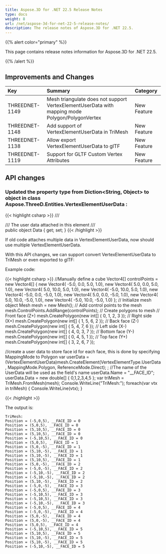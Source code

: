 ```yaml
---
title: Aspose.3D for .NET 22.5 Release Notes
type: docs
weight: 8
url: /net/aspose-3d-for-net-22-5-release-notes/
description: The release notes of Aspose.3D for .NET 22.5.
---
```


{{% alert color="primary" %}}

This page contains release notes information for Aspose.3D for .NET 22.5.

{{% /alert %}}
## **Improvements and Changes**

|**Key**|**Summary**|**Category**|
| :- | :- | :- |
| THREEDNET-1149 | Mesh triangulate does not support VertexElementUserData with mapping mode Polygon/PolygonVertex | New Feature |
| THREEDNET-1148 | Add support of VertexElementUserData in TriMesh | New Feature |
| THREEDNET-1138 | Allow export VertexElementUserData to glTF | New Feature |
| THREEDNET-1119 | Support for GLTF Custom Vertex Attributes | New Feature |


## API changes ##


### Updated the property type from Diction<String, Object> to object in class Aspose.ThreeD.Entities.VertexElementUserData :

{{< highlight csharp >}}
        /// <summary>
        /// The user data attached in this element
        /// </summary>
        public object Data { get; set; }
{{< /highlight >}}


If old code attaches multiple data in VertexElementUserData, now should use multiple VertexElementUserData.

With this API changes, we can support convert VertexElementUserData to TriMesh or even exported to glTF:

Example code:

{{< highlight csharp >}}
//Manually define a cube
Vector4[] controlPoints = new Vector4[]
{
        new Vector4( -5.0, 0.0, 5.0, 1.0),
        new Vector4( 5.0, 0.0, 5.0, 1.0),
        new Vector4( 5.0, 10.0, 5.0, 1.0),
        new Vector4( -5.0, 10.0, 5.0, 1.0),
        new Vector4( -5.0, 0.0, -5.0, 1.0),
        new Vector4( 5.0, 0.0, -5.0, 1.0),
        new Vector4( 5.0, 10.0, -5.0, 1.0),
        new Vector4( -5.0, 10.0, -5.0, 1.0)
};
// Initialize mesh object
Mesh mesh = new Mesh();
// Add control points to the mesh
mesh.ControlPoints.AddRange(controlPoints);
// Create polygons to mesh
// Front face (Z+)
mesh.CreatePolygon(new int[] { 0, 1, 2, 3 });
// Right side (X+)
mesh.CreatePolygon(new int[] { 1, 5, 6, 2 });
// Back face (Z-)
mesh.CreatePolygon(new int[] { 5, 4, 7, 6 });
// Left side (X-)
mesh.CreatePolygon(new int[] { 4, 0, 3, 7 });
// Bottom face (Y-)
mesh.CreatePolygon(new int[] { 0, 4, 5, 1 });
// Top face (Y+)
mesh.CreatePolygon(new int[] { 3, 2, 6, 7 });

//create a user data to store face id for each face, this is done by specifying MappingMode to Polygon
var userData = (VertexElementUserData)mesh.CreateElement(VertexElementType.UserData, MappingMode.Polygon, ReferenceMode.Direct); ;
//The name of the UserData will be used as the field's name
userData.Name = "__FACE_ID";
userData.Data = new double[]
{
        0,1,2,3,4,5
};
var triMesh = TriMesh.FromMesh(mesh);
Console.WriteLine("TriMesh:");
foreach(var vtx in triMesh)
{
        Console.WriteLine(vtx);
}

{{< /highlight >}}

The output is:

```
TriMesh:
Position = (-5,0,5), __FACE_ID = 0
Position = (5,0,5), __FACE_ID = 0
Position = (5,10,5), __FACE_ID = 0
Position = (5,10,5), __FACE_ID = 0
Position = (-5,10,5), __FACE_ID = 0
Position = (5,0,5), __FACE_ID = 1
Position = (5,0,-5), __FACE_ID = 1
Position = (5,10,-5), __FACE_ID = 1
Position = (5,10,-5), __FACE_ID = 1
Position = (5,10,5), __FACE_ID = 1
Position = (5,0,-5), __FACE_ID = 2
Position = (-5,0,-5), __FACE_ID = 2
Position = (-5,10,-5), __FACE_ID = 2
Position = (-5,10,-5), __FACE_ID = 2
Position = (5,10,-5), __FACE_ID = 2
Position = (-5,0,-5), __FACE_ID = 3
Position = (-5,0,5), __FACE_ID = 3
Position = (-5,10,5), __FACE_ID = 3
Position = (-5,10,5), __FACE_ID = 3
Position = (-5,10,-5), __FACE_ID = 3
Position = (-5,0,5), __FACE_ID = 4
Position = (-5,0,-5), __FACE_ID = 4
Position = (5,0,-5), __FACE_ID = 4
Position = (5,0,-5), __FACE_ID = 4
Position = (5,0,5), __FACE_ID = 4
Position = (-5,10,5), __FACE_ID = 5
Position = (5,10,5), __FACE_ID = 5
Position = (5,10,-5), __FACE_ID = 5
Position = (5,10,-5), __FACE_ID = 5
Position = (-5,10,-5), __FACE_ID = 5
```

